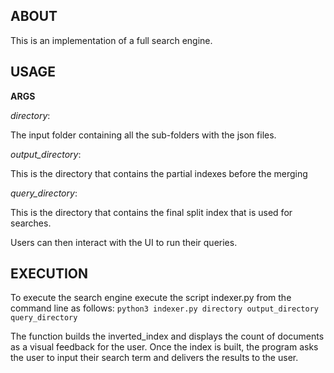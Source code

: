 ABOUT
-------------------------
This is an implementation of a full search engine.


USAGE
-------------------------

**ARGS**

*directory*:

The input folder containing all the sub-folders with the json files.

*output_directory*:

This is the directory that contains the partial indexes before the merging

*query_directory*:

This is the directory that contains the final split index that is used for searches.

Users can then interact with the UI to run their queries.


EXECUTION
-------------------------

To execute the search engine execute the script indexer.py from the command line as follows:
```python3 indexer.py directory output_directory query_directory```

The function builds the inverted_index and displays the count of documents as a visual feedback for the user. Once the index is built, the program asks the user to input their search term and delivers the results to the user.
